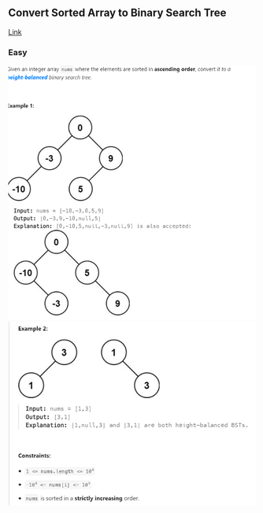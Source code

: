##  Convert Sorted Array to Binary Search Tree


[Link](https://leetcode.com/problems/convert-sorted-array-to-binary-search-tree/description/)

### Easy

![Alt text](image.png)
![Alt text](image-1.png)